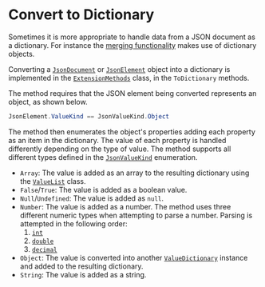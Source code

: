 # Convert to Dictionary

Sometimes it is more appropriate to handle data from a JSON document as a dictionary. For instance the [merging functionality](./merge.md) makes use of dictionary objects.

Converting a [`JsonDocument`](https://docs.microsoft.com/dotnet/api/system.text.json.jsondocument) or [`JsonElement`](https://docs.microsoft.com/dotnet/api/system.text.json.jsonelement) object into a dictionary is implemented in the [`ExtensionMethods`](https://github.com/Denomica/Denomica.Text.Json/blob/main/Denomica.Text.Json/ExtensionMethods.cs) class, in the `ToDictionary` methods.

The method requires that the JSON element being converted represents an object, as shown below.

``` C#
JsonElement.ValueKind == JsonValueKind.Object
```

The method then enumerates the object's properties adding each property as an item in the dictionary. The value of each property is handled differently depending on the type of value. The method supports all different types defined in the [`JsonValueKind`](https://docs.microsoft.com/dotnet/api/system.text.json.jsonvaluekind) enumeration.

- `Array`: The value is added as an array to the resulting dictionary using the [`ValueList`](https://github.com/Denomica/Denomica.Text.Json/blob/main/Denomica.Text.Json/ValueList.cs) class.
- `False`/`True`: The value is added as a boolean value.
- `Null`/`Undefined`: The value is added as `null`.
- `Number`: The value is added as a number. The method uses three different numeric types when attempting to parse a number. Parsing is attempted in the following order:
  1. [`int`](https://docs.microsoft.com/dotnet/api/system.int32)
  2. [`double`](https://docs.microsoft.com/dotnet/api/system.double)
  3. [`decimal`](https://docs.microsoft.com/dotnet/api/system.decimal)
- `Object`: The value is converted into another [`ValueDictionary`](https://github.com/Denomica/Denomica.Text.Json/blob/main/Denomica.Text.Json/ValueDictionary.cs) instance and added to the resulting dictionary.
- `String`: The value is added as a string.

